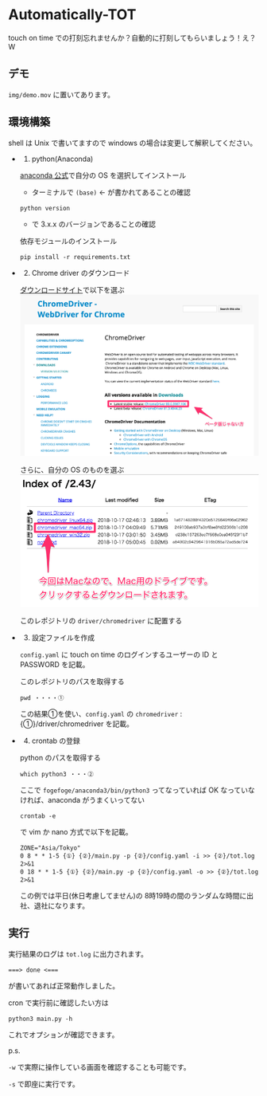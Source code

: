 # Automatically-TOT
touch on time での打刻忘れませんか？自動的に打刻してもらいましょう！え？W

## デモ
`img/demo.mov` に置いてあります。

## 環境構築

shell は Unix で書いてますので windows の場合は変更して解釈してください。

- 1. python(Anaconda)


    [anaconda 公式](https://www.anaconda.com/products/individual#Downloads)で自分の OS を選択してインストール

    - ターミナルで `(base)` <- が書かれてあることの確認
    ```shell
    python version
    ``` 
    - で 3.x.x のバージョンであることの確認

    依存モジュールのインストール
    ```shell
    pip install -r requirements.txt
    ```


- 2. Chrome driver のダウンロード


    [ダウンロードサイト](https://sites.google.com/a/chromium.org/chromedriver/home)で以下を選ぶ
    ![img_0](img/webdriver.jpg)

    さらに、自分の OS のものを選ぶ
    ![img_1](img/selfdriver.jpg)

    このレポジトリの `driver/chromedriver` に配置する

- 3. 設定ファイルを作成


    `config.yaml` に touch on time のログインするユーザーの ID と PASSWORD を記載。

    このレポジトリのパスを取得する
    ```shell
    pwd ・・・・①
    ``` 
    この結果①を使い、`config.yaml` の `chromedriver` : {①}/driver/chromedriver を記載。

- 4. crontab の登録


    python のパスを取得する
    ```shell
    which python3 ・・・②
    ```
    ここで `fogefoge/anaconda3/bin/python3` ってなっていれば OK
    なっていなければ、anaconda がうまくいってない

    ```sell
    crontab -e
    ```
    で vim か nano 方式で以下を記載。

    ```
    ZONE="Asia/Tokyo"
    0 8 * * 1-5 {①} {②}/main.py -p {②}/config.yaml -i >> {②}/tot.log 2>&1
    0 18 * * 1-5 {①} {②}/main.py -p {②}/config.yaml -o >> {②}/tot.log 2>&1
    ```
    この例では平日(休日考慮してません)の 8時19時の間のランダムな時間に出社、退社になります。

## 実行

実行結果のログは `tot.log` に出力されます。
```
===> done <===
```
が書いてあれば正常動作しました。

cron で実行前に確認したい方は
```shell
python3 main.py -h
```
これでオプションが確認できます。

p.s. 

`-w` で実際に操作している画面を確認することも可能です。

`-s` で即座に実行です。

    
    





